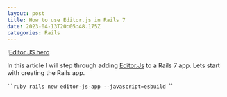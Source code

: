 ```yaml
---
layout: post
title: How to use Editor.js in Rails 7
date: 2023-04-13T20:05:48.175Z
categories: Rails
---
```

!﻿[Editor JS hero](/images/editorjs-hero.png)

I﻿n this article I will step through adding [Editor.Js](https://editorjs.io/) to a Rails 7 app. Lets start with creating the Rails app.

`﻿``ruby
r﻿ails new editor-js-app --javascript=esbuild
`﻿``